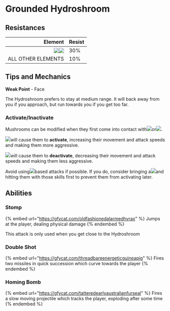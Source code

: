 # Grounded Hydroshroom

## Resistances

|                                                                                 Element | Resist |
| --------------------------------------------------------------------------------------: | ------ |
| ![](../../.gitbook/assets/hydro\_small.png)![](../../.gitbook/assets/dendro\_small.png) | 30%    |
|                                                                      ALL OTHER ELEMENTS | 10%    |

## Tips and Mechanics <a href="#tips-and-mechanics" id="tips-and-mechanics"></a>

**Weak Point** - Face

The Hydroshroom prefers to stay at medium range. It will back away from you if you approach, but run towards you if you get too far.

### Activate/Inactivate

Mushrooms can be modified when they first come into contact with![](../../.gitbook/assets/electro\_small.png)or![](../../.gitbook/assets/pyro\_small.png).

![](../../.gitbook/assets/electro\_small.png)will cause them to **activate**, increasing their movement and attack speeds and making them more aggressive.

![](../../.gitbook/assets/pyro\_small.png)will cause them to **deactivate**, decreasing their movement and attack speeds and making them less aggressive.

Avoid using![](../../.gitbook/assets/electro\_small.png)based attacks if possible. If you do, consider bringing a![](../../.gitbook/assets/pyro\_small.png)and hitting them with those skills first to prevent them from activating later.

## Abilities <a href="#rage" id="rage"></a>

### Stomp

{% embed url="https://gfycat.com/oldfashionedalarmedhyrax" %}
Jumps at the player, dealing physical damage
{% endembed %}

This attack is only used when you get close to the Hydroshroom

### Double Shot

{% embed url="https://gfycat.com/threadbareenergeticguineapig" %}
Fires two missiles in quick succession which curve towards the player
{% endembed %}

### Homing Bomb

{% embed url="https://gfycat.com/tatteredearlyaustralianfurseal" %}
Fires a slow moving projectile which tracks the player, exploding after some time
{% endembed %}

